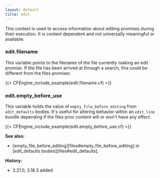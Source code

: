 ```yaml
---
layout: default
title: edit
---
```


This context is used to access information about editing promises during
their execution. It is context dependent and not universally meaningful or
available.

### edit.filename

This variable points to the filename of the file currently making an
edit promise. If the file has been arrived at through a search, this
could be different from the files promiser.

{{< CFEngine_include_example(edit.filename.cf) >}}

### edit.empty_before_use

This variable holds the value of `empty_file_before_editing` from
`edit_defaults` bodies. It's useful for altering behavior within an `edit_line`
bundle depending if the files prior content will or won't have any effect.

{{< CFEngine_include_example(edit.empty_before_use.cf) >}}

**See also:**

* [empty_file_before_editing][files#empty_file_before_editing] in [edit_defaults bodies][files#edit_defaults].

**History:**

* 3.21.0, 3.18.3 added
